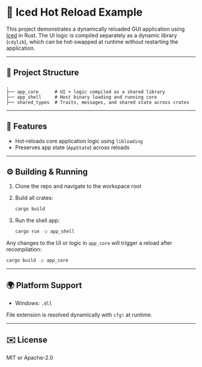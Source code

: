 # 🧊 Iced Hot Reload Example

This project demonstrates a dynamically reloaded GUI application using [Iced](https://github.com/iced-rs/iced) in Rust. The UI logic is compiled separately as a dynamic library (`cdylib`), which can be hot-swapped at runtime without restarting the application.

---

## 📂 Project Structure

```text
.
├── app_core      # UI + logic compiled as a shared library
├── app_shell     # Host binary loading and running core
├── shared_types  # Traits, messages, and shared state across crates
```

---

## 🚀 Features

* Hot-reloads core application logic using `libloading`
* Preserves app state (`AppState`) across reloads

---

## ⚙️ Building & Running

1. Clone the repo and navigate to the workspace root
2. Build all crates:

   ```bash
   cargo build
   ```
3. Run the shell app:

   ```bash
   cargo run -p app_shell
   ```

Any changes to the UI or logic in `app_core` will trigger a reload after recompilation:
   ```bash
   cargo build -p app_core
   ```

---

## 🌍 Platform Support

* Windows: `.dll`

File extension is resolved dynamically with `cfg!` at runtime.

---

## ✉️ License

MIT or Apache-2.0
